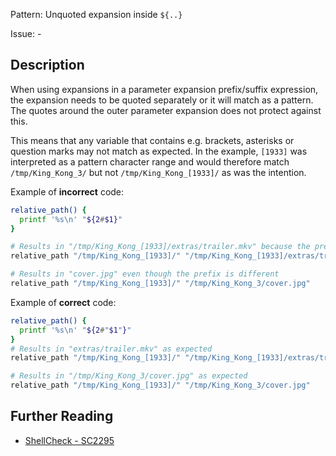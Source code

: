 Pattern: Unquoted expansion inside `${..}`

Issue: -

## Description

When using expansions in a parameter expansion prefix/suffix expression, the expansion needs to be quoted separately or it will match as a pattern. The quotes around the outer parameter expansion does not protect against this.

This means that any variable that contains e.g. brackets, asterisks or question marks may not match as expected. In the example, `[1933]` was interpreted as a pattern character range and would therefore match `/tmp/King_Kong_3/` but not `/tmp/King_Kong_[1933]/` as was the intention.

Example of **incorrect** code:

```sh
relative_path() {
  printf '%s\n' "${2#$1}"
}

# Results in "/tmp/King_Kong_[1933]/extras/trailer.mkv" because the prefix fails to match
relative_path "/tmp/King_Kong_[1933]/" "/tmp/King_Kong_[1933]/extras/trailer.mkv"

# Results in "cover.jpg" even though the prefix is different
relative_path "/tmp/King_Kong_[1933]/" "/tmp/King_Kong_3/cover.jpg"
```

Example of **correct** code:

```sh
relative_path() {
  printf '%s\n' "${2#"$1"}"
}
# Results in "extras/trailer.mkv" as expected
relative_path "/tmp/King_Kong_[1933]/" "/tmp/King_Kong_[1933]/extras/trailer.mkv"

# Results in "/tmp/King_Kong_3/cover.jpg" as expected
relative_path "/tmp/King_Kong_[1933]/" "/tmp/King_Kong_3/cover.jpg"
```

## Further Reading

* [ShellCheck - SC2295](https://github.com/koalaman/shellcheck/wiki/SC2295)

